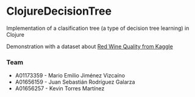 # ClojureDecisionTree

Implementation of a clasification tree (a type of decision tree learning) in Clojure

Demonstration with a dataset about [Red Wine Quality from Kaggle](https://www.kaggle.com/uciml/red-wine-quality-cortez-et-al-2009)

### Team

- A01173359 - Mario Emilio Jiménez Vizcaíno
- A01656159 - Juan Sebastián Rodríguez Galarza
- A01656257 - Kevin Torres Martínez
